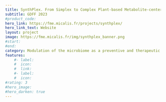 ```yaml
---
title: SynthPlex. From Simplex to Complex Plant-based Metabolite-centered Design of Synthetic Microbial Ecosystems for Fermented Foods in Interactions with Gut Microbiota 
subtitle: GDFF 2023
#product_code: 
hero_link: https://fme.micalis.fr/projects/synthplex/
hero_link_text: Website
layout: project
image: https://fme.micalis.fr/img/synthplex_banner.png
#start:
#end: 
category: Modulation of the microbiome as a preventive and therapeutic lever and Nutritional interventions
features:
    #- label: 
    #  icon: 
    #  link: 
    #- label: 
    #  icon: 
#rating: 3
#hero_image: 
#hero_darken: true
---
```


